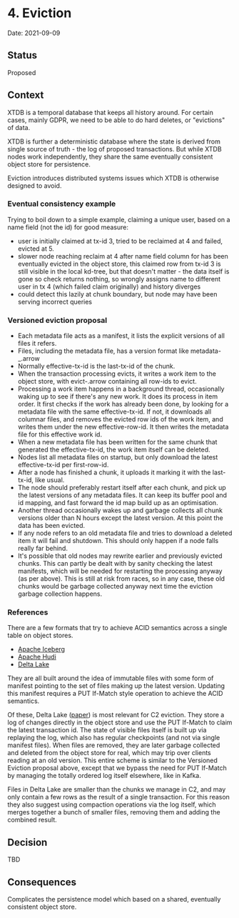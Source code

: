 # 4. Eviction

Date: 2021-09-09

## Status

Proposed

## Context

XTDB is a temporal database that keeps all history around. For certain
cases, mainly GDPR, we need to be able to do hard deletes, or
"evictions" of data.

XTDB is further a deterministic database where the state is derived
from single source of truth - the log of proposed transactions. But
while XTDB nodes work independently, they share the same eventually
consistent object store for persistence.

Eviction introduces distributed systems issues which XTDB is otherwise
designed to avoid.

### Eventual consistency example

Trying to boil down to a simple example, claiming a unique user, based
on a name field (not the id) for good measure:

- user is initially claimed at tx-id 3, tried to be reclaimed at 4 and
  failed, evicted at 5.
- slower node reaching reclaim at 4 after name field column for has
  been eventually evicted in the object store, this claimed row from
  tx-id 3 is still visible in the local kd-tree, but that doesn't
  matter - the data itself is gone so check returns nothing, so
  wrongly assigns name to different user in tx 4 (which failed claim
  originally) and history diverges
- could detect this lazily at chunk boundary, but node may have been
  serving incorrect queries

### Versioned eviction proposal

- Each metadata file acts as a manifest, it lists the explicit
  versions of all files it refers.
- Files, including the metadata file, has a version format like
  metadata-<first-row-id>_<effective-tx-id>.arrow
- Normally effective-tx-id is the last-tx-id of the chunk.
- When the transaction processing evicts, it writes a work item to the
  object store, with evict-<effective-tx-id>.arrow containing all
  row-ids to evict.
- Processing a work item happens in a background thread, occasionally
  waking up to see if there's any new work. It does its process in
  item order. It first checks if the work has already been done, by
  looking for a metadata file with the same effective-tx-id. If not,
  it downloads all columnar files, and removes the evicted row ids of
  the work item, and writes them under the new effective-row-id. It
  then writes the metadata file for this effective work id.
- When a new metadata file has been written for the same chunk that
  generated the effective-tx-id, the work item itself can be deleted.
- Nodes list all metadata files on startup, but only download the
  latest effective-tx-id per first-row-id.
- After a node has finished a chunk, it uploads it marking it with the
  last-tx-id, like usual.
- The node should preferably restart itself after each chunk, and pick
  up the latest versions of any metadata files. It can keep its buffer
  pool and id mapping, and fast forward the id map build up as an
  optimisation.
- Another thread occasionally wakes up and garbage collects all chunk
  versions older than N hours except the latest version. At this point
  the data has been evicted.
- If any node refers to an old metadata file and tries to download a
  deleted item it will fail and shutdown. This should only happen if a
  node falls really far behind.
- It's possible that old nodes may rewrite earlier and previously
  evicted chunks. This can partly be dealt with by sanity checking the
  latest manifests, which will be needed for restarting the processing
  anyway (as per above). This is still at risk from races, so in any
  case, these old chunks would be garbage collected anyway next time
  the eviction garbage collection happens.

### References

There are a few formats that try to achieve ACID semantics across a
single table on object stores.

- [Apache Iceberg](https://iceberg.apache.org/)
- [Apache Hudi](https://hudi.apache.org/)
- [Delta Lake](https://delta.io/)

They are all built around the idea of immutable files with some form
of manifest pointing to the set of files making up the latest
version. Updating this manifest requires a PUT If-Match style
operation to achieve the ACID semantics.

Of these, Delta Lake
([paper](https://databricks.com/wp-content/uploads/2020/08/p975-armbrust.pdf))
is most relevant for C2 eviction. They store a log of changes directly
in the object store and use the PUT If-Match to claim the latest
transaction id. The state of visible files itself is built up via
replaying the log, which also has regular checkpoints (and not via
single manifest files). When files are removed, they are later garbage
collected and deleted from the object store for real, which may trip
over clients reading at an old version. This entire scheme is similar
to the Versioned Eviction proposal above, except that we bypass the
need for PUT If-Match by managing the totally ordered log itself
elsewhere, like in Kafka.

Files in Delta Lake are smaller than the chunks we manage in C2, and
may only contain a few rows as the result of a single transaction. For
this reason they also suggest using compaction operations via the log
itself, which merges together a bunch of smaller files, removing them
and adding the combined result.

## Decision

TBD

## Consequences

Complicates the persistence model which based on a shared, eventually
consistent object store.
